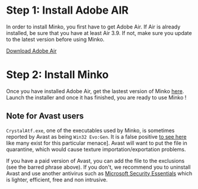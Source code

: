 Step 1: Install Adobe AIR
=========================

In order to install Minko, you first have to get Adobe Air. If Air is already installed, be sure that you have at least Air 3.9. If not, make sure you update to the latest version before using Minko.

[Download Adobe Air](http://get.adobe.com/air/)

Step 2: Install Minko
=====================

Once you have installed Adobe Air, get the lastest version of Minko [here](http://minko.io/engine/#download). Launch the installer and once it has finished, you are ready to use Minko !

Note for Avast users
--------------------

`CrystalAtf.exe`, one of the executables used by Minko, is sometimes reported by Avast as being `Win32 Evo:Gen`. It is a false positive [to see here](https://www.google.fr/search?q=Win32+Evo%3AGen&rlz=1C1CHFX_frFR518FR518&oq=Win32+Evo%3AGen&aqs=chrome>..69i57.3411j0j1&sourceid=chrome&espv=210&es_sm=93&ie=UTF-8#q=Win32+Evo%3AGen+false+positive) like many exist for this particular menace]. Avast will want to put the file in quarantine, which would cause texture importation/exportation problems.

If you have a paid version of Avast, you can add the file to the exclusions (see the barred phrase above). If you don't, we recommend you to uninstall Avast and use another antivirus such as [Microsoft Security Essentials](http://windows.microsoft.com/en-us/windows/security-essentials-download) which is lighter, efficient, free and non intrusive.

